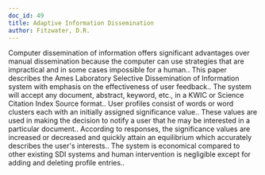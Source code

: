 ```yaml
---
doc_id: 49
title: Adaptive Information Dissemination
author: Fitzwater, D.R.
---
```


Computer dissemination of information offers significant advantages over
manual dissemination because the computer can use strategies that are 
impractical and in some cases impossible for a human.. This paper describes
the Ames Laboratory Selective Dissemination of Information system with emphasis
on the effectiveness of user feedback.. The system will accept any document, 
abstract, keyword, etc., in a KWIC or Science Citation Index Source format..
User profiles consist of words or word clusters each with an initially 
assigned significance value.. These values are used in making the decision to
notify a user that he may be interested in a particular document.. According to
responses, the significance values are increased or decreased and quickly 
attain an equilibrium which accurately describes the user's interests.. The
system is economical compared to other existing SDI systems and human
intervention is negligible except for adding and deleting profile entries..